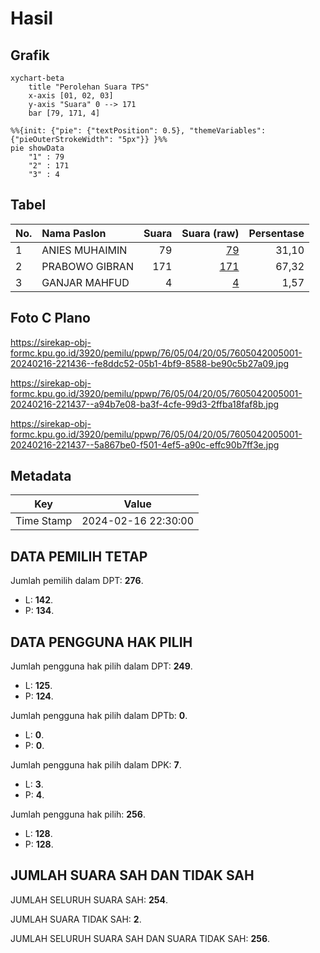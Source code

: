 # Hasil

## Grafik

```mermaid
xychart-beta
    title "Perolehan Suara TPS"
    x-axis [01, 02, 03]
    y-axis "Suara" 0 --> 171
    bar [79, 171, 4]
```

```mermaid
%%{init: {"pie": {"textPosition": 0.5}, "themeVariables": {"pieOuterStrokeWidth": "5px"}} }%%
pie showData
    "1" : 79
    "2" : 171
    "3" : 4
```

## Tabel

| No. | Nama Paslon    | Suara | Suara (raw) | Persentase |
|:--- |:-------------- | -----:| -----------:| ----------:|
| 1   | ANIES MUHAIMIN | 79    | [79][p-1]   | 31,10      |
| 2   | PRABOWO GIBRAN | 171   | [171][p-2]  | 67,32      |
| 3   | GANJAR MAHFUD  | 4     | [4][p-3]    | 1,57       |


[p-1]: https://github.com/gigit-pemilu/pemilu-2024-76-sulawesi-barat/blob/main/pilpres/hitung-suara/sub/76-sulawesi-barat/sub/05-majene/sub/04-malunda/sub/2005-lombong/sub/001-tps/sub/paslon-1.txt
[p-2]: https://github.com/gigit-pemilu/pemilu-2024-76-sulawesi-barat/blob/main/pilpres/hitung-suara/sub/76-sulawesi-barat/sub/05-majene/sub/04-malunda/sub/2005-lombong/sub/001-tps/sub/paslon-2.txt
[p-3]: https://github.com/gigit-pemilu/pemilu-2024-76-sulawesi-barat/blob/main/pilpres/hitung-suara/sub/76-sulawesi-barat/sub/05-majene/sub/04-malunda/sub/2005-lombong/sub/001-tps/sub/paslon-3.txt

## Foto C Plano

https://sirekap-obj-formc.kpu.go.id/3920/pemilu/ppwp/76/05/04/20/05/7605042005001-20240216-221436--fe8ddc52-05b1-4bf9-8588-be90c5b27a09.jpg

https://sirekap-obj-formc.kpu.go.id/3920/pemilu/ppwp/76/05/04/20/05/7605042005001-20240216-221437--a94b7e08-ba3f-4cfe-99d3-2ffba18faf8b.jpg

https://sirekap-obj-formc.kpu.go.id/3920/pemilu/ppwp/76/05/04/20/05/7605042005001-20240216-221437--5a867be0-f501-4ef5-a90c-effc90b7ff3e.jpg


## Metadata

| Key        | Value               |
| ---------- | ------------------- |
| Time Stamp | 2024-02-16 22:30:00 |


## DATA PEMILIH TETAP

Jumlah pemilih dalam DPT: **276**.
 * L: **142**.
 * P: **134**.

## DATA PENGGUNA HAK PILIH

Jumlah pengguna hak pilih dalam DPT: **249**.
 * L: **125**.
 * P: **124**.

Jumlah pengguna hak pilih dalam DPTb: **0**.
 * L: **0**.
 * P: **0**.

Jumlah pengguna hak pilih dalam DPK: **7**.
 * L: **3**.
 * P: **4**.

Jumlah pengguna hak pilih: **256**.
 * L: **128**.
 * P: **128**.

## JUMLAH SUARA SAH DAN TIDAK SAH

JUMLAH SELURUH SUARA SAH: **254**.

JUMLAH SUARA TIDAK SAH: **2**.

JUMLAH SELURUH SUARA SAH DAN SUARA TIDAK SAH: **256**.


